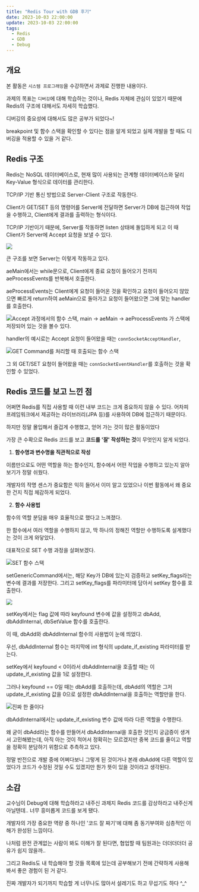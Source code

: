 ```yaml
---
title: "Redis Tour with GDB 후기"
date: 2023-10-03 22:00:00
update: 2023-10-03 22:00:00
tags:
  - Redis
  - GDB
  - Debug
---
```


## 개요

본 활동은 ```시스템 프로그래밍```을 수강하면서 과제로 진행한 내용이다. 

과제의 목표는 ```디버깅```에 대해 학습하는 것이나, Redis 자체에 관심이 있었기 때문에 Redis의 구조에 대해서도 자세히 학습했다.

디버깅의 중요성에 대해서도 많은 공부가 되었다~! 

breakpoint 및 함수 스택을 확인할 수 있다는 점을 알게 되었고 실제 개발을 할 때도 디버깅을 적용할 수 있을 거 같다.

## Redis 구조

Redis는 NoSQL 데이터베이스로, 현재 많이 사용되는 관계형 데이터베이스와 달리 Key-Value 형식으로 데이터를 관리한다.

TCP/IP 기반 통신 방법으로 Server-Client 구조로 작동한다. 

Client가 GET/SET 등의 명령어를 Server에 전달하면 Server가 DB에 접근하여 작업을 수행하고, Client에게 결과를 출력하는 형식이다.

TCP/IP 기반이기 때문에, Server를 작동하면 listen 상태에 돌입하게 되고 이 때 Client가 Server에 Accept 요청을 보낼 수 있다.

![](image.png)

큰 구조를 보면 Server는 이렇게 작동하고 있다.

aeMain에서는 while문으로, Client에게 종료 요청이 들어오기 전까지 aeProcessEvents를 반복해서 호출한다.

aeProcessEvents는 Client에게 요청이 들어온 것을 확인하고 요청이 들어오지 않았으면 빠르게 return하여 aeMain으로 돌아가고 요청이 들어왔으면 그에 맞는 handler를 호출한다.

![Accept 과정에서의 함수 스택, main -> aeMain -> aeProcessEvents 가 스택에 저장되어 있는 것을 볼수 있다.](Untitled.png)

handler의 예시로는 Accept 요청이 들어왔을 때는 ```connSocketAcceptHandler```, 

![GET Command를 처리할 때 호출되는 함수 스택](image-1.png)

그 외 GET/SET 요청이 들어왔을 때는 ```connSocketEventHandler```를 호출하는 것을 확인할 수 있었다. 

## Redis 코드를 보고 느낀 점

어쩌면 Redis를 직접 사용할 때 이런 내부 코드는 크게 중요하지 않을 수 있다. 어차피 프레임워크에서 제공하는 라이브러리(JPA 등)를 사용하여 DB에 접근하기 때문이다.

하지만 정말 몰입해서 즐겁게 수행했고, 얻어 가는 것이 많은 활동이었다

가장 큰 수확으로 Redis 코드를 보고 **코드를 '잘' 작성하는 것**이 무엇인지 알게 되었다.

1. **함수명과 변수명을 직관적으로 작성**

이름만으로도 어떤 역할을 하는 함수인지, 함수에서 어떤 작업을 수행하고 있는지 알아보기가 정말 쉬웠다.

개발자의 작명 센스가 중요함은 익히 들어서 이미 알고 있었으나 이번 활동에서 왜 중요한 건지 직접 체감하게 되었다.

2. **함수 사용법** 

함수의 역할 분담을 매우 효율적으로 했다고 느껴졌다.

한 함수에서 여러 역할을 수행하지 않고, 딱 하나의 정해진 역할만 수행하도록 설계했다는 것이 크게 와닿았다.

대표적으로 SET 수행 과정을 살펴보겠다.

![SET 함수 스택](image-2.png)

setGenericCommand에서는, 해당 Key가 DB에 있는지 검증하고 setKey_flags라는 변수에 결과를 저장한다. 그리고 setKey_flags를 파라미터에 담아서 setKey 함수를 호출한다.

![](image-3.png)

setKey에서는 flag 값에 따라 keyfound 변수에 값을 설정하고 dbAdd, dbAddInternal, dbSetValue 함수를 호출한다.

이 때, dbAdd와 dbAddInternal 함수의 사용법이 눈에 띄었다.

우선, dbAddInternal 함수는 마지막에 int 형식의 update_if_existing 파라미터를 받는다.

setKey에서 keyfound < 0이라서 dbAddInternal을 호출할 때는 이 update_if_existing 값을 1로 설정한다.

그러나 keyfound == 0일 때는 dbAdd를 호출하는데, dbAdd의 역할은 그저 update_if_existing 값을 0으로 설정한 dbAddInternal을 호출하는 역할만을 한다.

![진짜 한 줄이다](image-4.png)

dbAddInternal에서는 update_if_existing 변수 값에 따라 다른 역할을 수행한다.

왜 굳이 dbAdd라는 함수를 만들어서 dbAddInternal을 호출한 것인지 궁금증이 생겨서 고민해봤는데, 아직 아는 것이 적어서 정확히는 모르겠지만 중복 코드를 줄이고 역할을 정확히 분담하기 위함으로 추측하고 있다.

정말 반전으로 개발 중에 어쩌다보니 그렇게 된 것이거나 본래 dbAdd에 다른 역할이 있었다가 코드가 수정된 것일 수도 있겠지만 뭔가 뜻이 있을 것이라고 생각된다.

## 소감

교수님이 Debug에 대해 학습하라고 내주신 과제지 Redis 코드를 감상하라고 내주신게 아닐텐데.. 너무 흥미롭게 코드를 보게 됐다.

개발자의 가장 중요한 역량 중 하나인 '코드 잘 짜기'에 대해 좀 동기부여와 심층적인 이해가 완성된 느낌이다.

나처럼 완전 관계없는 사람이 봐도 이해가 잘 된다면, 협업할 때 팀원과는 더더더더더 공유가 쉽지 않을까..

그리고 Redis도 내 학습해야 할 것들 목록에 있는데 공부해보기 전에 간략하게 사용해봐서 좋은 경험이 된 거 같다.

진짜 개발자가 되기까지 학습할 게 너무나도 많아서 설레기도 하고 무섭기도 하다 ^_^







